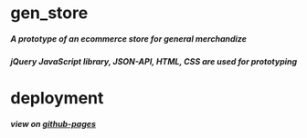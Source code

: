 # gen_store

##### A prototype of an ecommerce store for general merchandize
##### jQuery JavaScript library, JSON-API, HTML, CSS are used for prototyping

# deployment

##### view on [github-pages](https://lilianbob.github.io/gen_store/)
